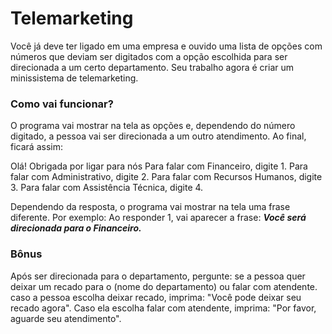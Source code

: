 # Telemarketing
Você já deve ter ligado em uma empresa e ouvido uma lista de opções com números que deviam ser digitados com a opção escolhida para ser direcionada a um certo departamento.
Seu trabalho agora é criar um minissistema de telemarketing. 

### Como vai funcionar?
O programa vai mostrar na tela as opções e, dependendo do número digitado, a pessoa vai ser direcionada a um outro atendimento. Ao final, ficará assim:

Olá! Obrigada por ligar para nós
Para falar com Financeiro, digite 1.
Para falar com Administrativo, digite 2.
Para falar com Recursos Humanos, digite 3.
Para falar com Assistência Técnica, digite 4.

Dependendo da resposta, o programa vai mostrar na tela uma frase diferente. Por exemplo:
Ao responder 1, vai aparecer a frase:
***Você será direcionada para o Financeiro.***

### Bônus
Após ser direcionada para o departamento, pergunte: se a pessoa quer deixar um recado para o (nome do departamento) ou falar com atendente.
caso a pessoa escolha deixar recado, imprima: "Você pode deixar seu recado agora".
Caso ela escolha falar com atendente, imprima: "Por favor, aguarde seu atendimento". 
